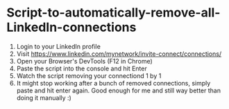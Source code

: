 # Script-to-automatically-remove-all-LinkedIn-connections

1. Login to your LinkedIn profile
2. Visit https://www.linkedin.com/mynetwork/invite-connect/connections/
3. Open your Browser's DevTools (F12 in Chrome)
4. Paste the script into the console and hit Enter
5. Watch the script removing your connectiond 1 by 1
6. It might stop working after a bunch of removed connections, 
   simply paste and hit enter again.
   Good enough for me and still way better than doing it manually :)
